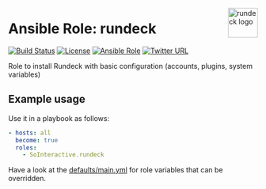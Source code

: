 <p><img src="https://cdn.xebialabs.com/assets/files/plugins/rundeck.jpg" alt="rundeck logo" title="rundeck" align="right" height="60" /></p>

Ansible Role: rundeck
===================

[![Build Status](https://ci.devops.sosoftware.pl/buildStatus/icon?job=SoInteractive/rundeck/master)](https://ci.devops.sosoftware.pl/blue/organizations/rundeck/SoInteractive%2Frundeck/activity) [![License](https://img.shields.io/badge/license-MIT%20License-brightgreen.svg)](https://opensource.org/licenses/MIT) [![Ansible Role](https://img.shields.io/badge/role-rundeck-blue.svg)](https://galaxy.ansible.com/SoInteractive/rundeck/) [![Twitter URL](https://img.shields.io/twitter/follow/sointeractive.svg?style=social&label=Follow%20%40SoInteractive)](https://twitter.com/sointeractive)

Role to install Rundeck with basic configuration (accounts, plugins, system variables)

Example usage
-------------

Use it in a playbook as follows:
```yaml
- hosts: all
  become: true
  roles:
    - SoInteractive.rundeck
```

Have a look at the [defaults/main.yml](defaults/main.yml) for role variables
that can be overridden.
